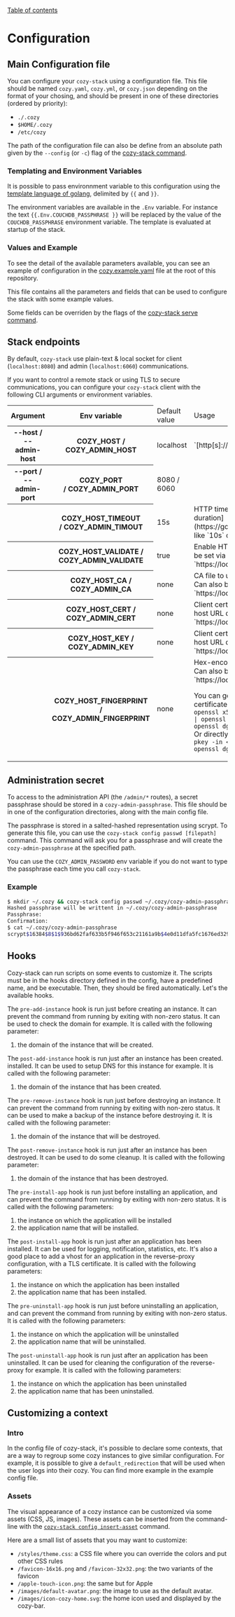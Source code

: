 [Table of contents](README.md#table-of-contents)

# Configuration

## Main Configuration file

You can configure your `cozy-stack` using a configuration file. This file should
be named `cozy.yaml`, `cozy.yml`, or `cozy.json` depending on the format of your chosing, and
should be present in one of these directories (ordered by priority):

-   `./.cozy`
-   `$HOME/.cozy`
-   `/etc/cozy`

The path of the configuration file can also be define from an absolute path
given by the `--config` (or `-c`) flag of the [cozy-stack command](./cli/cozy-stack_serve.md).

### Templating and Environment Variables

It is possible to pass environnment variable to this configuration using the
[template language of golang](https://golang.org/pkg/text/template/), delimited
by `{{` and `}}`.

The environment variables are available in the `.Env` variable. For instance the
text `{{.Env.COUCHDB_PASSPHRASE }}` will be replaced by the value of the
`COUCHDB_PASSPHRASE` environment variable. The template is evaluated at startup
of the stack.

### Values and Example

To see the detail of the available parameters available, you can see an example
of configuration in the [cozy.example.yaml](../cozy.example.yaml) file at the
root of this repository.

This file contains all the parameters and fields that can be used to configure
the stack with some example values.

Some fields can be overriden by the flags of the
[cozy-stack serve command](cli/cozy-stack_serve.md).

## Stack endpoints

By default, `cozy-stack` use plain-text & local socket for client
(`localhost:8080`) and admin (`localhost:6060`) communications.

If you want to control a remote stack or using TLS to secure communications, you
can configure your `cozy-stack` client with the following CLI arguments or
environment variables.

<table>
    <thead>
        <tr>
            <th>Argument</th>
            <th>Env variable</th>
            <td>Default value</td>
            <td>Usage</td>
        </tr>
    </thead>
    <tbody>
        <tr>
            <th>--host / --admin-host</th>
            <th>COZY_HOST / COZY_ADMIN_HOST</th>
            <td>localhost</td>
<td>
`[http[s]://]<fqdn>[:<port>]`
</td>
        </tr>
        <tr>
            <th>--port / --admin-port</th>
            <th>COZY_PORT / COZY_ADMIN_PORT</th>
            <td>8080 / 6060</td>
            <td></td>
        </tr>
        <tr>
            <th></th>
            <th>COZY_HOST_TIMEOUT / COZY_ADMIN_TIMOUT</th>
            <td>15s</td>
<td>
HTTP timeout to use  
Must be [a valid golang duration](https://golang.org/pkg/time/#ParseDuration) like `10s` or `1m`
</td>
        </tr>
        <tr>
                    <th></th>
                    <th>COZY_HOST_VALIDATE / COZY_ADMIN_VALIDATE</th>
                    <td>true</td>
<td>
Enable HTTPS certificate validation  
Can also be set via host URL query part, like
`https://localhost:6060?validate=false`
</td>
        </tr>
        <tr>
                    <th></th>
                    <th>COZY_HOST_CA / COZY_ADMIN_CA</th>
                    <td>none</td>
<td>
CA file to use for HTTPS certificate validation  
Can also be set via host URL query part, like `https://localhost:6060?ca=<ca>`
</td>
        </tr>
        <tr>
                    <th></th>
                    <th>COZY_HOST_CERT / COZY_ADMIN_CERT</th>
                    <td>none</td>
<td>
Client certificate to use  
Can also be set via host URL query part, like
`https://localhost:6060?cert=<cert>`
</td>
        </tr>
        <tr>
                    <th></th>
                    <th>COZY_HOST_KEY / COZY_ADMIN_KEY</th>
                    <td>none</td>
<td>
Client certificate to use  
Can also be set via host URL query part, like `https://localhost:6060?key=<key>`
</td>
        </tr>
        <tr>
                    <th></th>
                    <th>COZY_HOST_FINGERPRINT / COZY_ADMIN_FINGERPRINT</th>
                    <td>none</td>
<td>
Hex-encoded SHA-256 key pinning to use  
Can also be set via host URL query part, like `https://localhost:6060?fp=<fp>`

You can get the fingerprint of a given certificate with  
`openssl x509 -in <certificat.crt> -pubkey | openssl pkey -pubin -outform der | openssl dgst -sha256 -hex`  
Or directly from a private key with
`openssl pkey -in <key.pem> -pubout -outform der | openssl dgst -sha256 -hex`
</td>
        </tr>
    </tbody>
</table>

## Administration secret

To access to the administration API (the `/admin/*` routes), a secret passphrase
should be stored in a `cozy-admin-passphrase`. This file should be in one of the
configuration directories, along with the main config file.

The passphrase is stored in a salted-hashed representation using scrypt. To
generate this file, you can use the `cozy-stack config passwd [filepath]`
command. This command will ask you for a passphrase and will create the
`cozy-admin-passphrase` at the specified path.

You can use the `COZY_ADMIN_PASSWORD` env variable if you do not want to type
the passphrase each time you call `cozy-stack`.

### Example

```sh
$ mkdir ~/.cozy && cozy-stack config passwd ~/.cozy/cozy-admin-passphrase
Hashed passphrase will be writtent in ~/.cozy/cozy-admin-passphrase
Passphrase:
Confirmation:
$ cat ~/.cozy/cozy-admin-passphrase
scrypt$16384$8$1$936bd62faf633b5f946f653c21161a9b$4e0d11dfa5fc1676ed329938b11a6584d30e603e0d06b8a63a99e8cec392d682
```

## Hooks

Cozy-stack can run scripts on some events to customize it. The scripts must be
in the hooks directory defined in the config, have a predefined name, and be
executable. Then, they should be fired automatically. Let's the available hooks.

The `pre-add-instance` hook is run just before creating an instance. It can
prevent the command from running by exiting with non-zero status. It can be used
to check the domain for example. It is called with the following parameter:

1. the domain of the instance that will be created.

The `post-add-instance` hook is run just after an instance has been created.
installed. It can be used to setup DNS for this instance for example. It is
called with the following parameter:

1. the domain of the instance that has been created.

The `pre-remove-instance` hook is run just before destroying an instance. It can
prevent the command from running by exiting with non-zero status. It can be used
to make a backup of the instance before destroying it. It is called with the
following parameter:

1. the domain of the instance that will be destroyed.

The `post-remove-instance` hook is run just after an instance has been
destroyed. It can be used to do some cleanup. It is called with the following
parameter:

1. the domain of the instance that has been destroyed.

The `pre-install-app` hook is run just before installing an application, and can
prevent the command from running by exiting with non-zero status. It is called
with the following parameters:

1. the instance on which the application will be installed
2. the application name that will be installed.

The `post-install-app` hook is run just after an application has been installed.
It can be used for logging, notification, statistics, etc. It's also a good
place to add a vhost for an application in the reverse-proxy configuration, with
a TLS certificate. It is called with the following parameters:

1. the instance on which the application has been installed
2. the application name that has been installed.

The `pre-uninstall-app` hook is run just before uninstalling an application, and
can prevent the command from running by exiting with non-zero status. It is
called with the following parameters:

1. the instance on which the application will be uninstalled
2. the application name that will be uninstalled.

The `post-uninstall-app` hook is run just after an application has been
uninstalled. It can be used for cleaning the configuration of the reverse- proxy
for example. It is called with the following parameters:

1. the instance on which the application has been uninstalled
2. the application name that has been uninstalled.

## Customizing a context

### Intro

In the config file of cozy-stack, it's possible to declare some contexts, that
are a way to regroup some cozy instances to give similar configuration. For
example, it is possible to give a `default_redirection` that will be used
when the user logs into their cozy. You can find more example in the example
config file.

### Assets

The visual appearance of a cozy instance can be customized via some assets
(CSS, JS, images). These assets can be inserted from the command-line with the
[`cozy-stack config insert-asset`](./cli/cozy-stack_config_insert-asset.md)
command.

Here are a small list of assets that you may want to customize:

- `/styles/theme.css`: a CSS file where you can override the colors and put
  other CSS rules
- `/favicon-16x16.png` and `/favicon-32x32.png`: the two variants of the
  favicon
- `/apple-touch-icon.png`: the same but for Apple
- `/images/default-avatar.png`: the image to use as the default avatar.
- `/images/icon-cozy-home.svg`: the home icon used and displayed by the cozy-bar.

